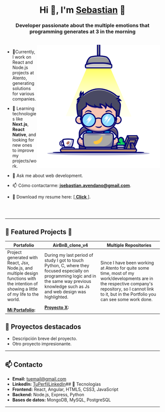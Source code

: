 <h1 align="center">Hi 👊, I'm <a href="https://100rabhcsmc.github.io/Me.io/" target="blank">
Sebastian</a> 👊</h1>

<h3 align="center">Developer passionate about the multiple emotions that programming generates at 3 in the morning</h3>

<br/>
<a target="_blank" align="center">
  <img src="./assets/harry.png" alt="yo version harry potter" width="400" height="400" align="right">
</a>

- 🔭Currently, I work on React and Node.js projects at Atento, generating solutions for various companies.

- 🌱 Learning technologies like **Next.js**, **React Native**, and looking for new ones to improve my projects/work.

- 💬 Ask me about web development.

- 📫 Cómo contactarme: **jsebastian.avendano@gmail.com**.

- 📄 Download my resume here: [[ **Click** ](https://github.com/AvendanoisPepe/AvendanoisPepe/tree/main/assets/ingles.pdf)].

<br><br>

---

## 🌟 Featured Projects 🌟

| Portafolio | AirBnB_clone_v4 | Multiple Repositories |
| ----------- | ----------- | ----------- |
|Project generated with React, Jsx, Node.js, and multiple design functions with the intention of showing a little of my life to the world. <br><br> **[Mi Portafolio](https://github.com/AvendanoisPepe/portafolio):**| During my last period of study I got to touch Python, C, where they focused especially on programming logic and in the same way previous knowledge such as Js and web design was highlighted. <br><br> **[Proyecto X](https://github.com/AvendanoisPepe/AirBnB_clone_v4):**| Since I have been working at Atento for quite some time, most of my work/developments are in the respective company's repository, so I cannot link to it, but in the Portfolio you can see some work done. |

## 🌟 Proyectos destacados
-  Descripción breve del proyecto.
-  Otro proyecto impresionante.

---

## 📫 Contacto
- **Email:** tuemail@gmail.com
- **LinkedIn:** [TuPerfilLinkedIn](https://www.linkedin.com/in/sebastian-aven/)## 🚀 Tecnologías
- **Frontend:** React, Angular, HTML5, CSS3, JavaScript
- **Backend:** Node.js, Express, Python
- **Bases de datos:** MongoDB, MySQL, PostgreSQL

---
